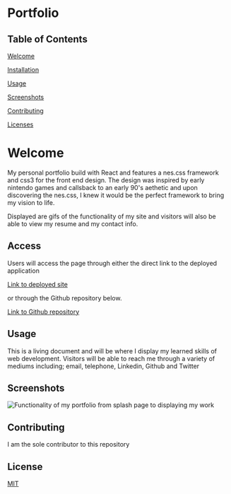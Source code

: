 # Portfolio

## Table of Contents

[Welcome](https://github.com/AndreDiop/Portfolio/blob/main/README.md#Welcome)

[Installation](https://github.com/AndreDiop/Portfolio/blob/main/README.md#Access)

[Usage](https://github.com/AndreDiop/Portfolio/blob/main/README.md#Usage)

[Screenshots](https://github.com/AndreDiop/Portfolio/blob/main/README.md#Screenshots)

[Contributing](https://github.com/AndreDiop/Portfolio/blob/main/README.md#Contributing)

[Licenses](https://github.com/AndreDiop/Portfolio/blob/main/README.md#Licenses)

# Welcome

My personal portfolio build with React and features a nes.css framework and css3 for the front end design. 
The design was inspired by early nintendo games and callsback to an early 90's aethetic and upon discovering the nes.css, I knew it
would be the perfect framework to bring my vision to life. 

Displayed are gifs of the functionality of my site and visitors will also be able to view my resume and my contact info.




## Access

Users will access the page through either the direct link to the deployed application


[Link to deployed site](https://andrediop.github.io/my-portfolio/)


or through the Github repository below.


[Link to Github repository](https://github.com/AndreDiop/my-portfolio)


## Usage

This is a living document and will be where I display my learned skills of web development. Visitors will be able to reach me through a variety of mediums including; email, telephone, Linkedin, Github and Twitter
## Screenshots


![Functionality of my portfolio from splash page to displaying my work](https://media.giphy.com/media/I2ahWSyGFgaGUHKFAj/giphy.gif)

## Contributing

I am the sole contributor to this repository

## License

[MIT](https://choosealicense.com/licenses/mit/)
